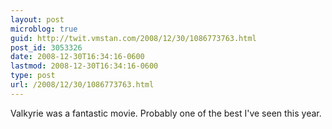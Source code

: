 ```yaml
---
layout: post
microblog: true
guid: http://twit.vmstan.com/2008/12/30/1086773763.html
post_id: 3053326
date: 2008-12-30T16:34:16-0600
lastmod: 2008-12-30T16:34:16-0600
type: post
url: /2008/12/30/1086773763.html
---
```

Valkyrie was a fantastic movie. Probably one of the best I've seen this year.
